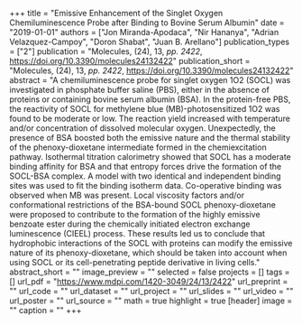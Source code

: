 +++
title = "Emissive Enhancement of the Singlet Oxygen Chemiluminescence Probe after Binding to Bovine Serum Albumin"
date = "2019-01-01"
authors = ["Jon Miranda-Apodaca", "Nir Hananya", "Adrian Velazquez-Campoy", "Doron Shabat", "Juan B. Arellano"]
publication_types = ["2"]
publication = "Molecules, (24), 13, _pp. 2422_, https://doi.org/10.3390/molecules24132422"
publication_short = "Molecules, (24), 13, _pp. 2422_, https://doi.org/10.3390/molecules24132422"
abstract = "A chemiluminescence probe for singlet oxygen 1O2 (SOCL) was investigated in phosphate buffer saline (PBS), either in the absence of proteins or containing bovine serum albumin (BSA). In the protein-free PBS, the reactivity of SOCL for methylene blue (MB)-photosensitized 1O2 was found to be moderate or low. The reaction yield increased with temperature and/or concentration of dissolved molecular oxygen. Unexpectedly, the presence of BSA boosted both the emissive nature and the thermal stability of the phenoxy-dioxetane intermediate formed in the chemiexcitation pathway. Isothermal titration calorimetry showed that SOCL has a moderate binding affinity for BSA and that entropy forces drive the formation of the SOCL-BSA complex. A model with two identical and independent binding sites was used to fit the binding isotherm data. Co-operative binding was observed when MB was present. Local viscosity factors and/or conformational restrictions of the BSA-bound SOCL phenoxy-dioxetane were proposed to contribute to the formation of the highly emissive benzoate ester during the chemically initiated electron exchange luminescence (CIEEL) process. These results led us to conclude that hydrophobic interactions of the SOCL with proteins can modify the emissive nature of its phenoxy-dioxetane, which should be taken into account when using SOCL or its cell-penetrating peptide derivative in living cells."
abstract_short = ""
image_preview = ""
selected = false
projects = []
tags = []
url_pdf = "https://www.mdpi.com/1420-3049/24/13/2422"
url_preprint = ""
url_code = ""
url_dataset = ""
url_project = ""
url_slides = ""
url_video = ""
url_poster = ""
url_source = ""
math = true
highlight = true
[header]
image = ""
caption = ""
+++
